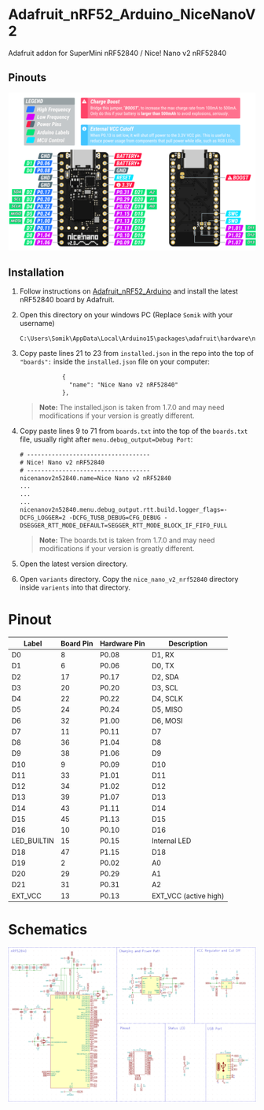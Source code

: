# Adafruit_nRF52_Arduino_NiceNanoV2
Adafruit addon for SuperMini nRF52840 / Nice! Nano v2 nRF52840


## Pinouts

![SuperMini nRF52840 and nice!Nano v2 pinout](https://raw.githubusercontent.com/somik123/Adafruit_nRF52_Arduino_NiceNanoV2/refs/heads/main/img/nicenano-v2-pinout.png)

## Installation

1. Follow instructions on [Adafruit_nRF52_Arduino](https://github.com/adafruit/Adafruit_nRF52_Arduino) and install the latest nRF52840 board by Adafruit.
1. Open this directory on your windows PC (Replace `Somik` with your username)
    ```
    C:\Users\Somik\AppData\Local\Arduino15\packages\adafruit\hardware\nrf52\
     ```
1. Copy paste lines 21 to 23 from `installed.json` in the repo into the top of `"boards":` inside the `installed.json` file on your computer:
    ```
                {
                  "name": "Nice Nano v2 nRF52840"
                },
    ```
    > **Note:** The installed.json is taken from 1.7.0 and may need modifications if your version is greatly different.
1. Copy paste lines 9 to 71 from `boards.txt` into the top of the `boards.txt` file, usually right after `menu.debug_output=Debug Port`:
    ```
    # -----------------------------------
    # Nice! Nano v2 nRF52840
    # -----------------------------------
    nicenanov2n52840.name=Nice Nano v2 nRF52840
    ...
    ...
    ...
    nicenanov2n52840.menu.debug_output.rtt.build.logger_flags=-DCFG_LOGGER=2 -DCFG_TUSB_DEBUG=CFG_DEBUG -DSEGGER_RTT_MODE_DEFAULT=SEGGER_RTT_MODE_BLOCK_IF_FIFO_FULL
    ```
    > **Note:** The boards.txt is taken from 1.7.0 and may need modifications if your version is greatly different.

1. Open the latest version directory.
1. Open `variants` directory. Copy the `nice_nano_v2_nrf52840` directory inside `varients` into that directory.


# Pinout

| Label | Board Pin | Hardware Pin | Description         |
|-------|-----------|--------------|---------------------|
| D0    | 8         | P0.08        | D1, RX              |
| D1    | 6         | P0.06        | D0, TX              |
| D2    | 17        | P0.17        | D2, SDA             |
| D3    | 20        | P0.20        | D3, SCL             |
| D4    | 22        | P0.22        | D4, SCLK            |
| D5    | 24        | P0.24        | D5, MISO            |
| D6    | 32        | P1.00        | D6, MOSI            |
| D7    | 11        | P0.11        | D7                  |
| D8    | 36        | P1.04        | D8                  |
| D9    | 38        | P1.06        | D9                  |
| D10   | 9         | P0.09        | D10                 |
| D11   | 33        | P1.01        | D11                 |
| D12   | 34        | P1.02        | D12                 |
| D13   | 39        | P1.07        | D13                 |
| D14   | 43        | P1.11        | D14                 |
| D15   | 45        | P1.13        | D15                 |
| D16   | 10        | P0.10        | D16                 |
| LED_BUILTIN   | 15        | P0.15        | Internal LED        |
| D18   | 47        | P1.15        | D18                 |
| D19   | 2         | P0.02        | A0                  |
| D20   | 29        | P0.29        | A1                  |
| D21   | 31        | P0.31        | A2                  |
| EXT_VCC   | 13        | P0.13        | EXT_VCC (active high)|


# Schematics
![Nice! Nano v2 Schematics](https://raw.githubusercontent.com/somik123/Adafruit_nRF52_Arduino_NiceNanoV2/refs/heads/main/img/schematic_nice_nano_v2.png)

